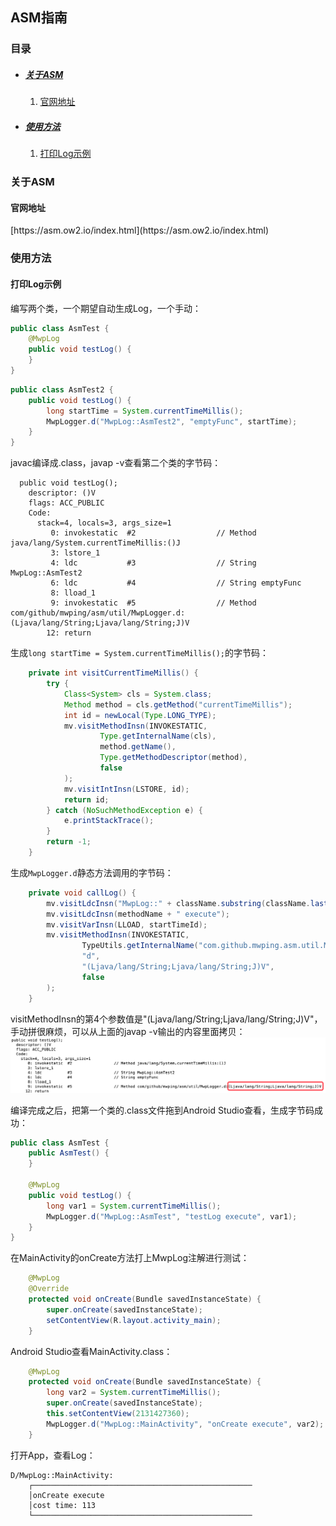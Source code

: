 ## ASM指南

### 目录

* ##### [关于ASM](#1)
  1. [官网地址](#1.1)

* ##### [使用方法](#2)
  1. [打印Log示例](#2.1)

<h3 id="1">关于ASM</h3>

<h4 id="1.1">官网地址</h4> 
[https://asm.ow2.io/index.html](https://asm.ow2.io/index.html)

<h3 id="2">使用方法</h3>

<h4 id="2.1">打印Log示例</h4>

编写两个类，一个期望自动生成Log，一个手动：
```java
public class AsmTest {
    @MwpLog
    public void testLog() {
    }
}
```
```java
public class AsmTest2 {
    public void testLog() {
        long startTime = System.currentTimeMillis();
        MwpLogger.d("MwpLog::AsmTest2", "emptyFunc", startTime);
    }
}
```

javac编译成.class，javap -v查看第二个类的字节码：
```
  public void testLog();
    descriptor: ()V
    flags: ACC_PUBLIC
    Code:
      stack=4, locals=3, args_size=1
         0: invokestatic  #2                  // Method java/lang/System.currentTimeMillis:()J
         3: lstore_1
         4: ldc           #3                  // String MwpLog::AsmTest2
         6: ldc           #4                  // String emptyFunc
         8: lload_1
         9: invokestatic  #5                  // Method com/github/mwping/asm/util/MwpLogger.d:(Ljava/lang/String;Ljava/lang/String;J)V
        12: return
```

生成`long startTime = System.currentTimeMillis();`的字节码：
```java
    private int visitCurrentTimeMillis() {
        try {
            Class<System> cls = System.class;
            Method method = cls.getMethod("currentTimeMillis");
            int id = newLocal(Type.LONG_TYPE);
            mv.visitMethodInsn(INVOKESTATIC,
                    Type.getInternalName(cls),
                    method.getName(),
                    Type.getMethodDescriptor(method),
                    false
            );
            mv.visitIntInsn(LSTORE, id);
            return id;
        } catch (NoSuchMethodException e) {
            e.printStackTrace();
        }
        return -1;
    }
```

生成`MwpLogger.d`静态方法调用的字节码：
```java
    private void callLog() {
        mv.visitLdcInsn("MwpLog::" + className.substring(className.lastIndexOf("/") + 1));
        mv.visitLdcInsn(methodName + " execute");
        mv.visitVarInsn(LLOAD, startTimeId);
        mv.visitMethodInsn(INVOKESTATIC,
                TypeUtils.getInternalName("com.github.mwping.asm.util.MwpLogger"),
                "d",
                "(Ljava/lang/String;Ljava/lang/String;J)V",
                false
        );
    }
```
visitMethodInsn的第4个参数值是\"(Ljava/lang/String;Ljava/lang/String;J)V\"，手动拼很麻烦，可以从上面的javap -v输出的内容里面拷贝：
![](../assets/images/testlog.png)

编译完成之后，把第一个类的.class文件拖到Android Studio查看，生成字节码成功：
```java
public class AsmTest {
    public AsmTest() {
    }

    @MwpLog
    public void testLog() {
        long var1 = System.currentTimeMillis();
        MwpLogger.d("MwpLog::AsmTest", "testLog execute", var1);
    }
}
```

在MainActivity的onCreate方法打上MwpLog注解进行测试：
```java
    @MwpLog
    @Override
    protected void onCreate(Bundle savedInstanceState) {
        super.onCreate(savedInstanceState);
        setContentView(R.layout.activity_main);
    }
```
Android Studio查看MainActivity.class：
```java
    @MwpLog
    protected void onCreate(Bundle savedInstanceState) {
        long var2 = System.currentTimeMillis();
        super.onCreate(savedInstanceState);
        this.setContentView(2131427360);
        MwpLogger.d("MwpLog::MainActivity", "onCreate execute", var2);
    }
```
打开App，查看Log：
```
D/MwpLog::MainActivity:  
    ┌─────────────────────────────────────────────────
    │onCreate execute
    │cost time: 113
    └─────────────────────────────────────────────────
```